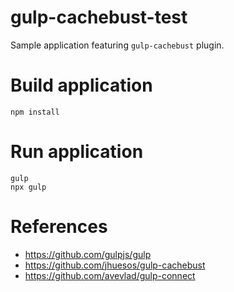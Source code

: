 # gulp-cachebust-test

Sample application featuring `gulp-cachebust` plugin.

# Build application
```
npm install
```

# Run application
```
gulp
npx gulp
```

# References

* https://github.com/gulpjs/gulp
* https://github.com/jhuesos/gulp-cachebust
* https://github.com/avevlad/gulp-connect
 

